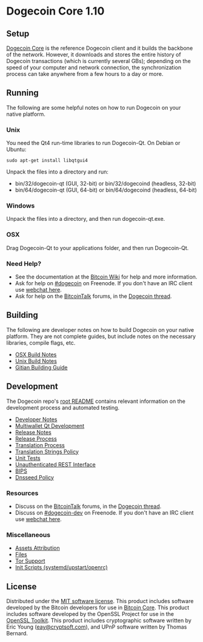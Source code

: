 Dogecoin Core 1.10
==================

Setup
---------------------
[Dogecoin Core](http://dogecoin.com/) is the reference Dogecoin client and it builds the backbone of the network. However, it downloads and stores the entire history of Dogecoin transactions (which is currently several GBs); depending on the speed of your computer and network connection, the synchronization process can take anywhere from a few hours to a day or more.

Running
---------------------
The following are some helpful notes on how to run Dogecoin on your native platform.

### Unix

You need the Qt4 run-time libraries to run Dogecoin-Qt. On Debian or Ubuntu:

	sudo apt-get install libqtgui4

Unpack the files into a directory and run:

- bin/32/dogecoin-qt (GUI, 32-bit) or bin/32/dogecoind (headless, 32-bit)
- bin/64/dogecoin-qt (GUI, 64-bit) or bin/64/dogecoind (headless, 64-bit)



### Windows

Unpack the files into a directory, and then run dogecoin-qt.exe.

### OSX

Drag Dogecoin-Qt to your applications folder, and then run Dogecoin-Qt.

### Need Help?

* See the documentation at the [Bitcoin Wiki](https://en.bitcoin.it/wiki/Main_Page)
for help and more information.
* Ask for help on [#dogecoin](http://webchat.freenode.net?channels=dogecoin) on Freenode. If you don't have an IRC client use [webchat here](http://webchat.freenode.net?channels=dogecoin).
* Ask for help on the [BitcoinTalk](https://bitcointalk.org/) forums, in the [Dogecoin thread](https://bitcointalk.org/index.php?topic=361813.0).

Building
---------------------
The following are developer notes on how to build Dogecoin on your native platform. They are not complete guides, but include notes on the necessary libraries, compile flags, etc.

- [OSX Build Notes](build-osx.md)
- [Unix Build Notes](build-unix.md)
- [Gitian Building Guide](gitian-building.md)

Development
---------------------
The Dogecoin repo's [root README](https://github.com/dogecoin/dogecoin/blob/master/README.md) contains relevant information on the development process and automated testing.

- [Developer Notes](developer-notes.md)
- [Multiwallet Qt Development](multiwallet-qt.md)
- [Release Notes](release-notes.md)
- [Release Process](release-process.md)
- [Translation Process](translation_process.md)
- [Translation Strings Policy](translation_strings_policy.md)
- [Unit Tests](unit-tests.md)
- [Unauthenticated REST Interface](REST-interface.md)
- [BIPS](bips.md)
- [Dnsseed Policy](dnsseed-policy.md)

### Resources
* Discuss on the [BitcoinTalk](https://bitcointalk.org/) forums, in the [Dogecoin thread](https://bitcointalk.org/index.php?topic=361813.0).
* Discuss on [#dogecoin-dev](http://webchat.freenode.net/?channels=dogecoin-dev) on Freenode. If you don't have an IRC client use [webchat here](http://webchat.freenode.net/?channels=dogecoin-dev).

### Miscellaneous
- [Assets Attribution](assets-attribution.md)
- [Files](files.md)
- [Tor Support](tor.md)
- [Init Scripts (systemd/upstart/openrc)](init.md)

License
---------------------
Distributed under the [MIT software license](http://www.opensource.org/licenses/mit-license.php).
This product includes software developed by the Bitcoin developers for use in [Bitcoin Core](https://www.bitcoin.org/). 
This product includes software developed by the OpenSSL Project for use in the [OpenSSL Toolkit](https://www.openssl.org/). This product includes
cryptographic software written by Eric Young ([eay@cryptsoft.com](mailto:eay@cryptsoft.com)), and UPnP software written by Thomas Bernard.
